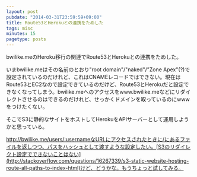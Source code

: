 ```yaml
---
layout: post
pubdate: "2014-03-31T23:59:59+09:00"
title: Route53とHerokuとの連携をためした
tags: misc
minutes: 15
pagetype: posts
---
```

bwilike.meのHeroku移行の関連でRoute53とHerokuとの連携をためした。

いまbwilike.meはその名前のとおり"root domain"/"naked"/"Zone Apex"(?)で設定されているのだけれど、これはCNAMEレコードではできない。現在はRoute53とEC2なので設定できているのだけど、Route53とHerokuだと設定できなくなってしまう。bwilike.meへのアクセスをwww.bwilike.meなどにリダイレクトさせるのはできるのだけれど、せっかくドメインを取っているのにwwwをつけたくない。

そこでS3に静的なサイトをホストしてHerokuをAPIサーバーとして運用しようかと思っている。

http://bwilike.me/users/:usernameなURLにアクセスされたときに/にあるファイルを返しつつ、パスをハッシュとして渡すような設定したい。[S3のリダイレクト設定でできないことはない](http://stackoverflow.com/questions/16267339/s3-static-website-hosting-route-all-paths-to-index-html)けど、どうかな。もうちょっと試してみる。
